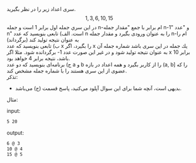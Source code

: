 سری اعداد زير را در نظر بگيريد.
$$
1, 3, 6, 10, 15
$$
در اين سري جمله اول برابر 1 است و جمله n-ام برابر با جمع "مقدار جمله n-1" و "عدد n" است.
الف) تابعی بنويسيد كه عدد n را به عنوان ورودی بگيرد و مقدار جمله n-ام را به عنوان نتيجه توليد كند (برگرداند)  
ب) تابعی بنويسيد كه عدد x را بگيرد، اگر x يك جمله در اين سری باشد شماره جمله آن به عنوان نتيجه توليد شود و در غير اين صورت عدد 1- برگردانده شود. مثلا اگر x برابر 10 باشد، نتيجه برابر 4 خواهد بود.  
ج) برنامه‌ای بنويسيد كه دو عدد a و b را از كاربر بگيرد و همه اعداد در بازه (a, b] را كه عضوی از اين سری هستند را با شماره جمله مشخص كند.  
 تذکر:  
 * بدیهی است، آنچه شما برای این سوال آپلود می‌کنید، پاسخ قسمت (ج) می‌باشد.


 مثال:  

input:

```sh
5 20
```

output:

```sh
6 @ 3
10 @ 4
15 @ 5
```

